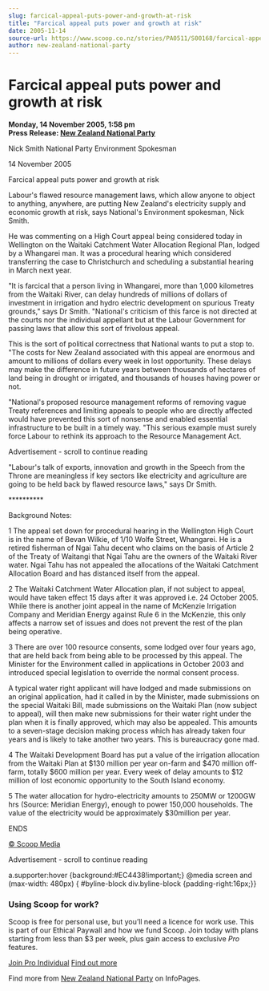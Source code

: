 ```yaml
---
slug: farcical-appeal-puts-power-and-growth-at-risk
title: "Farcical appeal puts power and growth at risk"
date: 2005-11-14
source-url: https://www.scoop.co.nz/stories/PA0511/S00168/farcical-appeal-puts-power-and-growth-at-risk.htm
author: new-zealand-national-party
---
```

Farcical appeal puts power and growth at risk
=============================================

**Monday, 14 November 2005, 1:58 pm**  
**Press Release: [New Zealand National Party](https://info.scoop.co.nz/New_Zealand_National_Party)**

Nick Smith National Party Environment Spokesman

14 November 2005

Farcical appeal puts power and growth at risk

Labour's flawed resource management laws, which allow anyone to object to anything, anywhere, are putting New Zealand's electricity supply and economic growth at risk, says National's Environment spokesman, Nick Smith.

He was commenting on a High Court appeal being considered today in Wellington on the Waitaki Catchment Water Allocation Regional Plan, lodged by a Whangarei man. It was a procedural hearing which considered transferring the case to Christchurch and scheduling a substantial hearing in March next year.

"It is farcical that a person living in Whangarei, more than 1,000 kilometres from the Waitaki River, can delay hundreds of millions of dollars of investment in irrigation and hydro electric development on spurious Treaty grounds," says Dr Smith. "National's criticism of this farce is not directed at the courts nor the individual appellant but at the Labour Government for passing laws that allow this sort of frivolous appeal.

This is the sort of political correctness that National wants to put a stop to. "The costs for New Zealand associated with this appeal are enormous and amount to millions of dollars every week in lost opportunity. These delays may make the difference in future years between thousands of hectares of land being in drought or irrigated, and thousands of houses having power or not.

"National's proposed resource management reforms of removing vague Treaty references and limiting appeals to people who are directly affected would have prevented this sort of nonsense and enabled essential infrastructure to be built in a timely way. "This serious example must surely force Labour to rethink its approach to the Resource Management Act.

Advertisement - scroll to continue reading





"Labour's talk of exports, innovation and growth in the Speech from the Throne are meaningless if key sectors like electricity and agriculture are going to be held back by flawed resource laws," says Dr Smith.

\*\*\*\*\*\*\*\*\*\*

Background Notes:

1 The appeal set down for procedural hearing in the Wellington High Court is in the name of Bevan Wilkie, of 1/10 Wolfe Street, Whangarei. He is a retired fisherman of Ngai Tahu decent who claims on the basis of Article 2 of the Treaty of Waitangi that Ngai Tahu are the owners of the Waitaki River water. Ngai Tahu has not appealed the allocations of the Waitaki Catchment Allocation Board and has distanced itself from the appeal.

2 The Waitaki Catchment Water Allocation plan, if not subject to appeal, would have taken effect 15 days after it was approved i.e. 24 October 2005. While there is another joint appeal in the name of McKenzie Irrigation Company and Meridian Energy against Rule 6 in the McKenzie, this only affects a narrow set of issues and does not prevent the rest of the plan being operative.

  
3 There are over 100 resource consents, some lodged over four years ago, that are held back from being able to be processed by this appeal. The Minister for the Environment called in applications in October 2003 and introduced special legislation to override the normal consent process.

A typical water right applicant will have lodged and made submissions on an original application, had it called in by the Minister, made submissions on the special Waitaki Bill, made submissions on the Waitaki Plan (now subject to appeal), will then make new submissions for their water right under the plan when it is finally approved, which may also be appealed. This amounts to a seven-stage decision making process which has already taken four years and is likely to take another two years. This is bureaucracy gone mad.

4 The Waitaki Development Board has put a value of the irrigation allocation from the Waitaki Plan at $130 million per year on-farm and $470 million off-farm, totally $600 million per year. Every week of delay amounts to $12 million of lost economic opportunity to the South Island economy.

5 The water allocation for hydro-electricity amounts to 250MW or 1200GW hrs (Source: Meridian Energy), enough to power 150,000 households. The value of the electricity would be approximately $30million per year.

ENDS  

[© Scoop Media](http://www.scoop.co.nz/about/terms.html)  

Advertisement - scroll to continue reading



a.supporter:hover {background:#EC4438!important;} @media screen and (max-width: 480px) { #byline-block div.byline-block {padding-right:16px;}}

### Using Scoop for work?

Scoop is free for personal use, but you’ll need a licence for work use. This is part of our Ethical Paywall and how we fund Scoop. Join today with plans starting from less than $3 per week, plus gain access to exclusive _Pro_ features.  
  
[Join Pro Individual](https://pro.scoop.co.nz/Individual/?from=ProIn24) [Find out more](https://pro.scoop.co.nz/using-scoop-for-work/?from=ProIn24)

Find more from [New Zealand National Party](https://info.scoop.co.nz/New_Zealand_National_Party) on InfoPages.